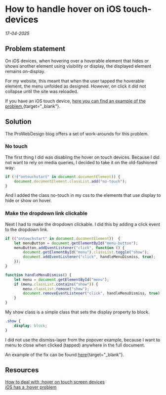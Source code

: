 # How to handle hover on iOS touch-devices

*17-04-2025*

## Problem statement

On iOS devices, when hovering over a hoverable element that hides or shows another element using visibility or display, the displayed element remains on-display.

For my website, this meant that when the user tapped the hoverable element, the menu unfolded as designed. However, on click it did not collapse until the site was reloaded.

If you have an iOS touch device, [here you can find an example of the problem.](https://helmerdendekker.github.io/example/css-menu-hddb.html){target="_blank"}.

## Solution

The ProWebDesign blog offers a set of work-arounds for this problem.

### No touch

The first thing I did was disabling the hover on touch devices. Because I did not want to rely on media queries, I decided to take it on the old-fashioned way:

```js
if (!("ontouchstart" in document.documentElement)) {
	document.documentElement.classList.add("no-touch");
}
```

And I added the class no-touch in my css to the elements that use display to hide or show on hover.

### Make the dropdown link clickable

Next I had to make the dropdown clickable. I did this by adding a click event to the dropdown link.
```js
if (("ontouchstart" in document.documentElement))  {
	let menuButton = document.getElementById("menu-button");
	menuButton.addEventListener("click", function () {
		document.getElementById("menu").classList.toggle("show");
		document.addEventListener("click", handleMenuDismiss, true);
	});
}

function handleMenuDismiss() {
	let menu = document.getElementById("menu");
	if (menu.classList.contains("show")) {
		menu.classList.remove("show");
		document.removeEventListener("click", handleMenuDismiss, true);
	}
}
```

My show class is a simple class that sets the display property to block.

```css
.show {
	display: block;
}
```

I did not use the dismiss-layer from the popover example, because I want to menu to close when clicked (tapped) anywhere in the full document.

An example of the fix can be found [here](https://helmerdendekker.github.io/example/css-menu-hddt.html){target="_blank"}.

## Resources

[How to deal with :hover on touch screen devices](https://www.prowebdesign.ro/how-to-deal-with-hover-on-touch-screen-devices/)  
[iOS has a :hover problem](https://humanwhocodes.com/blog/2012/07/05/ios-has-a-hover-problem/)  